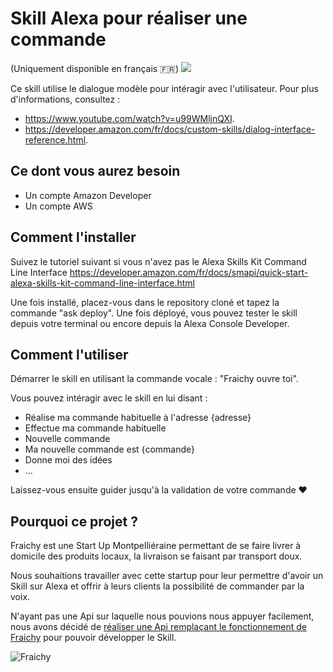 # Skill Alexa pour réaliser une commande
(Uniquement disponible en français 🇫🇷)
<img src="https://m.media-amazon.com/images/G/01/mobile-apps/dex/alexa/alexa-skills-kit/tutorials/quiz-game/header._TTH_.png" />

Ce skill utilise le dialogue modèle pour intéragir avec l'utilisateur. Pour plus d'informations, consultez :
- https://www.youtube.com/watch?v=u99WMljnQXI.
- https://developer.amazon.com/fr/docs/custom-skills/dialog-interface-reference.html.

## Ce dont vous aurez besoin
- Un compte Amazon Developer
- Un compte AWS

## Comment l'installer
Suivez le tutoriel suivant si vous n'avez pas le Alexa Skills Kit Command Line Interface https://developer.amazon.com/fr/docs/smapi/quick-start-alexa-skills-kit-command-line-interface.html

Une fois installé, placez-vous dans le repository cloné et tapez la commande "ask deploy".
Une fois déployé, vous pouvez tester le skill depuis votre terminal ou encore depuis la Alexa Console Developer.

## Comment l'utiliser
Démarrer le skill en utilisant la commande vocale : "Fraichy ouvre toi".

Vous pouvez intéragir avec le skill en lui disant :
- Réalise ma commande habituelle à l'adresse {adresse}
- Effectue ma commande habituelle
- Nouvelle commande
- Ma nouvelle commande est {commande}
- Donne moi des idées
- ...

Laissez-vous ensuite guider jusqu'à la validation de votre commande ❤️

## Pourquoi ce projet ? 

Fraichy est une Start Up Montpelliéraine permettant de se faire livrer à
domicile des produits locaux, la livraison se faisant par transport doux. 

Nous souhaitions travailler avec cette startup pour leur permettre d'avoir un
Skill sur Alexa et offrir à leurs clients la possibilité de commander par la
voix.

N'ayant pas une Api sur laquelle nous pouvions nous appuyer facilement, nous
avons décidé de [réaliser une Api remplaçant le fonctionnement de
Fraichy](https://github.com/ThomasF34/orderApi) pour pouvoir développer le Skill.

![Fraichy](https://s3.amazonaws.com/appforest_uf/f1566909478841x250131885400038940/fraichyth.png)


